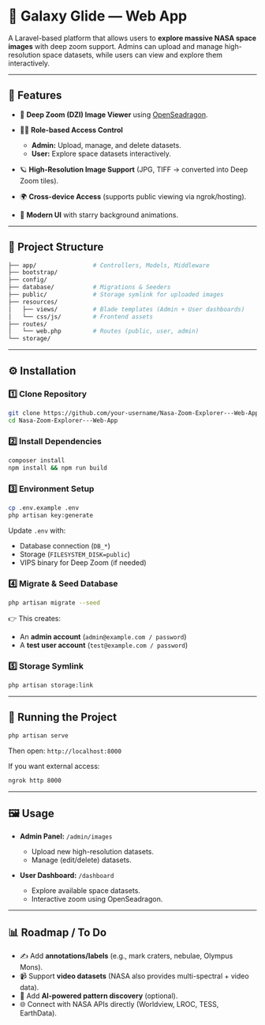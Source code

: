 # 🚀 Galaxy Glide — Web App

A Laravel-based platform that allows users to **explore massive NASA space images** with deep zoom support.
Admins can upload and manage high-resolution space datasets, while users can view and explore them interactively.

---

## 🌌 Features

* 🔭 **Deep Zoom (DZI) Image Viewer** using [OpenSeadragon](https://openseadragon.github.io/).
* 👨‍🚀 **Role-based Access Control**

  * **Admin:** Upload, manage, and delete datasets.
  * **User:** Explore space datasets interactively.
* 🪐 **High-Resolution Image Support** (JPG, TIFF → converted into Deep Zoom tiles).
* 🌍 **Cross-device Access** (supports public viewing via ngrok/hosting).
* 🎨 **Modern UI** with starry background animations.

---

## 📂 Project Structure

```bash
├── app/                # Controllers, Models, Middleware
├── bootstrap/          
├── config/             
├── database/           # Migrations & Seeders
├── public/             # Storage symlink for uploaded images
├── resources/          
│   ├── views/          # Blade templates (Admin + User dashboards)
│   └── css/js/         # Frontend assets
├── routes/             
│   └── web.php         # Routes (public, user, admin)
└── storage/            
```

---

## ⚙️ Installation

### 1️⃣ Clone Repository

```bash
git clone https://github.com/your-username/Nasa-Zoom-Explorer---Web-App.git
cd Nasa-Zoom-Explorer---Web-App
```

### 2️⃣ Install Dependencies

```bash
composer install
npm install && npm run build
```

### 3️⃣ Environment Setup

```bash
cp .env.example .env
php artisan key:generate
```

Update `.env` with:

* Database connection (`DB_*`)
* Storage (`FILESYSTEM_DISK=public`)
* VIPS binary for Deep Zoom (if needed)

### 4️⃣ Migrate & Seed Database

```bash
php artisan migrate --seed
```

👉 This creates:

* An **admin account** (`admin@example.com / password`)
* A **test user account** (`test@example.com / password`)

### 5️⃣ Storage Symlink

```bash
php artisan storage:link
```

---

## 🚀 Running the Project

```bash
php artisan serve
```

Then open:
`http://localhost:8000`

If you want external access:

```bash
ngrok http 8000
```

---

## 🖼️ Usage

* **Admin Panel:** `/admin/images`

  * Upload new high-resolution datasets.
  * Manage (edit/delete) datasets.
* **User Dashboard:** `/dashboard`

  * Explore available space datasets.
  * Interactive zoom using OpenSeadragon.

---

## 📊 Roadmap / To Do

* ✍️ Add **annotations/labels** (e.g., mark craters, nebulae, Olympus Mons).
* 📹 Support **video datasets** (NASA also provides multi-spectral + video data).
* 🤖 Add **AI-powered pattern discovery** (optional).
* 🌐 Connect with NASA APIs directly (Worldview, LROC, TESS, EarthData).


